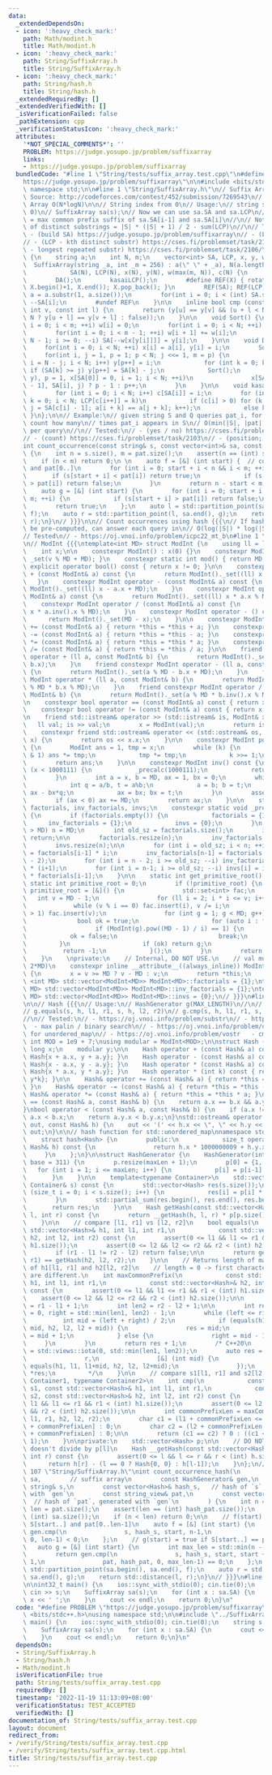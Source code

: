 ```yaml
---
data:
  _extendedDependsOn:
  - icon: ':heavy_check_mark:'
    path: Math/modint.h
    title: Math/modint.h
  - icon: ':heavy_check_mark:'
    path: String/SuffixArray.h
    title: String/SuffixArray.h
  - icon: ':heavy_check_mark:'
    path: String/hash.h
    title: String/hash.h
  _extendedRequiredBy: []
  _extendedVerifiedWith: []
  _isVerificationFailed: false
  _pathExtension: cpp
  _verificationStatusIcon: ':heavy_check_mark:'
  attributes:
    '*NOT_SPECIAL_COMMENTS*': ''
    PROBLEM: https://judge.yosupo.jp/problem/suffixarray
    links:
    - https://judge.yosupo.jp/problem/suffixarray
  bundledCode: "#line 1 \"String/tests/suffix_array.test.cpp\"\n#define PROBLEM \"\
    https://judge.yosupo.jp/problem/suffixarray\"\n\n#include <bits/stdc++.h>\nusing\
    \ namespace std;\n\n#line 1 \"String/SuffixArray.h\"\n// Suffix Array {{{\n//\
    \ Source: http://codeforces.com/contest/452/submission/7269543\n// Efficient Suffix\
    \ Array O(N*logN)\n\n// String index from 0\n// Usage:\n// string s;  (s[i] >\
    \ 0)\n// SuffixArray sa(s);\n// Now we can use sa.SA and sa.LCP\n// sa.LCP[i]\
    \ = max common prefix suffix of sa.SA[i-1] and sa.SA[i]\n//\n// Notes:\n// - Number\
    \ of distinct substrings = |S| * (|S| + 1) / 2 - sum(LCP)\n//\n// Tested:\n//\
    \ - (build SA) https://judge.yosupo.jp/problem/suffixarray\n// - (LCP) https://judge.yosupo.jp/problem/number_of_substrings\n\
    // - (LCP - kth distinct substr) https://cses.fi/problemset/task/2108\n// - (LCP\
    \ - longest repeated substr) https://cses.fi/problemset/task/2106/\nstruct SuffixArray\
    \ {\n    string a;\n    int N, m;\n    vector<int> SA, LCP, x, y, w, c;\n\n  \
    \  SuffixArray(string _a, int _m = 256) : a(\" \" + _a), N(a.length()), m(_m),\n\
    \            SA(N), LCP(N), x(N), y(N), w(max(m, N)), c(N) {\n        a[0] = 0;\n\
    \        DA();\n        kasaiLCP();\n        #define REF(X) { rotate(X.begin(),\
    \ X.begin()+1, X.end()); X.pop_back(); }\n        REF(SA); REF(LCP);\n       \
    \ a = a.substr(1, a.size());\n        for(int i = 0; i < (int) SA.size(); ++i)\
    \ --SA[i];\n        #undef REF\n    }\n\n    inline bool cmp (const int u, const\
    \ int v, const int l) {\n        return (y[u] == y[v] && (u + l < N && v + l <\
    \ N ? y[u + l] == y[v + l] : false));\n    }\n\n    void Sort() {\n        for(int\
    \ i = 0; i < m; ++i) w[i] = 0;\n        for(int i = 0; i < N; ++i) ++w[x[y[i]]];\n\
    \        for(int i = 0; i < m - 1; ++i) w[i + 1] += w[i];\n        for(int i =\
    \ N - 1; i >= 0; --i) SA[--w[x[y[i]]]] = y[i];\n    }\n\n    void DA() {\n   \
    \     for(int i = 0; i < N; ++i) x[i] = a[i], y[i] = i;\n        Sort();\n   \
    \     for(int i, j = 1, p = 1; p < N; j <<= 1, m = p) {\n            for(p = 0,\
    \ i = N - j; i < N; i++) y[p++] = i;\n            for (int k = 0; k < N; ++k)\
    \ if (SA[k] >= j) y[p++] = SA[k] - j;\n            Sort();\n            for(swap(x,\
    \ y), p = 1, x[SA[0]] = 0, i = 1; i < N; ++i)\n                x[SA[i]] = cmp(SA[i\
    \ - 1], SA[i], j) ? p - 1 : p++;\n        }\n    }\n\n    void kasaiLCP() {\n\
    \        for (int i = 0; i < N; i++) c[SA[i]] = i;\n        for (int i = 0, j,\
    \ k = 0; i < N; LCP[c[i++]] = k)\n            if (c[i] > 0) for (k ? k-- : 0,\
    \ j = SA[c[i] - 1]; a[i + k] == a[j + k]; k++);\n            else k = 0;\n   \
    \ }\n};\n\n// Example:\n// given string S and Q queries pat_i, for each query,\
    \ count how many\n// times pat_i appears in S\n// O(min(|S|, |pat|) * log(|S|))\
    \ per query\n//\n// Tested:\n// - (yes / no) https://cses.fi/problemset/task/2102\n\
    // - (count) https://cses.fi/problemset/task/2103\n// - (position; need RMQ) https://cses.fi/problemset/task/2104\n\
    int count_occurrence(const string& s, const vector<int>& sa, const string& pat)\
    \ {\n    int n = s.size(), m = pat.size();\n    assert(n == (int) sa.size());\n\
    \    if (n < m) return 0;\n \n    auto f = [&] (int start) {  // compare S[start..]\
    \ and pat[0..]\n        for (int i = 0; start + i < n && i < m; ++i) {\n     \
    \       if (s[start + i] < pat[i]) return true;\n            if (s[start + i]\
    \ > pat[i]) return false;\n        }\n        return n - start < m;\n    };\n\
    \    auto g = [&] (int start) {\n        for (int i = 0; start + i < n && i <\
    \ m; ++i) {\n            if (s[start + i] > pat[i]) return false;\n        }\n\
    \        return true;\n    };\n    auto l = std::partition_point(sa.begin(), sa.end(),\
    \ f);\n    auto r = std::partition_point(l, sa.end(), g);\n    return std::distance(l,\
    \ r);\n}\n// }}}\n\n// Count occurrences using hash {{{\n// If hash array can\
    \ be pre-computed, can answer each query in\n// O(log(|S|) * log(|S| + |pat|)\n\
    // Tested\n// - https://oj.vnoi.info/problem/icpc22_mt_b\n#line 1 \"Math/modint.h\"\
    \n// ModInt {{{\ntemplate<int MD> struct ModInt {\n    using ll = long long;\n\
    \    int x;\n\n    constexpr ModInt() : x(0) {}\n    constexpr ModInt(ll v) {\
    \ _set(v % MD + MD); }\n    constexpr static int mod() { return MD; }\n    constexpr\
    \ explicit operator bool() const { return x != 0; }\n\n    constexpr ModInt operator\
    \ + (const ModInt& a) const {\n        return ModInt()._set((ll) x + a.x);\n \
    \   }\n    constexpr ModInt operator - (const ModInt& a) const {\n        return\
    \ ModInt()._set((ll) x - a.x + MD);\n    }\n    constexpr ModInt operator * (const\
    \ ModInt& a) const {\n        return ModInt()._set((ll) x * a.x % MD);\n    }\n\
    \    constexpr ModInt operator / (const ModInt& a) const {\n        return ModInt()._set((ll)\
    \ x * a.inv().x % MD);\n    }\n    constexpr ModInt operator - () const {\n  \
    \      return ModInt()._set(MD - x);\n    }\n\n    constexpr ModInt& operator\
    \ += (const ModInt& a) { return *this = *this + a; }\n    constexpr ModInt& operator\
    \ -= (const ModInt& a) { return *this = *this - a; }\n    constexpr ModInt& operator\
    \ *= (const ModInt& a) { return *this = *this * a; }\n    constexpr ModInt& operator\
    \ /= (const ModInt& a) { return *this = *this / a; }\n\n    friend constexpr ModInt\
    \ operator + (ll a, const ModInt& b) {\n        return ModInt()._set(a % MD +\
    \ b.x);\n    }\n    friend constexpr ModInt operator - (ll a, const ModInt& b)\
    \ {\n        return ModInt()._set(a % MD - b.x + MD);\n    }\n    friend constexpr\
    \ ModInt operator * (ll a, const ModInt& b) {\n        return ModInt()._set(a\
    \ % MD * b.x % MD);\n    }\n    friend constexpr ModInt operator / (ll a, const\
    \ ModInt& b) {\n        return ModInt()._set(a % MD * b.inv().x % MD);\n    }\n\
    \n    constexpr bool operator == (const ModInt& a) const { return x == a.x; }\n\
    \    constexpr bool operator != (const ModInt& a) const { return x != a.x; }\n\
    \n    friend std::istream& operator >> (std::istream& is, ModInt& x) {\n     \
    \   ll val; is >> val;\n        x = ModInt(val);\n        return is;\n    }\n\
    \    constexpr friend std::ostream& operator << (std::ostream& os, const ModInt&\
    \ x) {\n        return os << x.x;\n    }\n\n    constexpr ModInt pow(ll k) const\
    \ {\n        ModInt ans = 1, tmp = x;\n        while (k) {\n            if (k\
    \ & 1) ans *= tmp;\n            tmp *= tmp;\n            k >>= 1;\n        }\n\
    \        return ans;\n    }\n\n    constexpr ModInt inv() const {\n        if\
    \ (x < 1000111) {\n            _precalc(1000111);\n            return invs[x];\n\
    \        }\n        int a = x, b = MD, ax = 1, bx = 0;\n        while (b) {\n\
    \            int q = a/b, t = a%b;\n            a = b; b = t;\n            t =\
    \ ax - bx*q;\n            ax = bx; bx = t;\n        }\n        assert(a == 1);\n\
    \        if (ax < 0) ax += MD;\n        return ax;\n    }\n\n    static std::vector<ModInt>\
    \ factorials, inv_factorials, invs;\n    constexpr static void _precalc(int n)\
    \ {\n        if (factorials.empty()) {\n            factorials = {1};\n      \
    \      inv_factorials = {1};\n            invs = {0};\n        }\n        if (n\
    \ > MD) n = MD;\n        int old_sz = factorials.size();\n        if (n <= old_sz)\
    \ return;\n\n        factorials.resize(n);\n        inv_factorials.resize(n);\n\
    \        invs.resize(n);\n\n        for (int i = old_sz; i < n; ++i) factorials[i]\
    \ = factorials[i-1] * i;\n        inv_factorials[n-1] = factorials.back().pow(MD\
    \ - 2);\n        for (int i = n - 2; i >= old_sz; --i) inv_factorials[i] = inv_factorials[i+1]\
    \ * (i+1);\n        for (int i = n-1; i >= old_sz; --i) invs[i] = inv_factorials[i]\
    \ * factorials[i-1];\n    }\n\n    static int get_primitive_root() {\n       \
    \ static int primitive_root = 0;\n        if (!primitive_root) {\n           \
    \ primitive_root = [&]() {\n                std::set<int> fac;\n             \
    \   int v = MD - 1;\n                for (ll i = 2; i * i <= v; i++)\n       \
    \             while (v % i == 0) fac.insert(i), v /= i;\n                if (v\
    \ > 1) fac.insert(v);\n                for (int g = 1; g < MD; g++) {\n      \
    \              bool ok = true;\n                    for (auto i : fac)\n     \
    \                   if (ModInt(g).pow((MD - 1) / i) == 1) {\n                \
    \            ok = false;\n                            break;\n               \
    \         }\n                    if (ok) return g;\n                }\n      \
    \          return -1;\n            }();\n        }\n        return primitive_root;\n\
    \    }\n    \nprivate:\n    // Internal, DO NOT USE.\n    // val must be in [0,\
    \ 2*MD)\n    constexpr inline __attribute__((always_inline)) ModInt& _set(ll v)\
    \ {\n        x = v >= MD ? v - MD : v;\n        return *this;\n    }\n};\ntemplate\
    \ <int MD> std::vector<ModInt<MD>> ModInt<MD>::factorials = {1};\ntemplate <int\
    \ MD> std::vector<ModInt<MD>> ModInt<MD>::inv_factorials = {1};\ntemplate <int\
    \ MD> std::vector<ModInt<MD>> ModInt<MD>::invs = {0};\n// }}}\n#line 2 \"String/hash.h\"\
    \n\n// Hash {{{\n// Usage:\n// HashGenerator g(MAX_LENGTH)\n//\n// auto h = g.hash(s)\n\
    // g.equals(s, h, l1, r1, s, h, l2, r2)\n// g.cmp(s, h, l1, r1, s, h, l2, r2)\n\
    //\n// Tested:\n// - https://oj.vnoi.info/problem/substr\n// - https://oj.vnoi.info/problem/paliny\
    \  - max palin / binary search\n// - https://oj.vnoi.info/problem/dtksub  - hash<Hash>\
    \ for unordered_map\n// - https://oj.vnoi.info/problem/vostr   - cmp\n\nconst\
    \ int MOD = 1e9 + 7;\nusing modular = ModInt<MOD>;\n\nstruct Hash {\n    long\
    \ long x;\n    modular y;\n\n    Hash operator + (const Hash& a) const { return\
    \ Hash{x + a.x, y + a.y}; }\n    Hash operator - (const Hash& a) const { return\
    \ Hash{x - a.x, y - a.y}; }\n    Hash operator * (const Hash& a) const { return\
    \ Hash{x * a.x, y * a.y}; }\n    Hash operator * (int k) const { return Hash{x*k,\
    \ y*k}; }\n\n    Hash& operator += (const Hash& a) { return *this = *this + a;\
    \ }\n    Hash& operator -= (const Hash& a) { return *this = *this - a; }\n   \
    \ Hash& operator *= (const Hash& a) { return *this = *this * a; }\n};\nbool operator\
    \ == (const Hash& a, const Hash& b) {\n    return a.x == b.x && a.y == b.y;\n\
    }\nbool operator < (const Hash& a, const Hash& b) {\n    if (a.x != b.x) return\
    \ a.x < b.x;\n    return a.y.x < b.y.x;\n}\nstd::ostream& operator << (std::ostream&\
    \ out, const Hash& h) {\n    out << '(' << h.x << \", \" << h.y << ')';\n    return\
    \ out;\n}\n\n// hash function for std::unordered_map\nnamespace std {\n    template<>\n\
    \    struct hash<Hash> {\n        public:\n            size_t operator() (const\
    \ Hash& h) const {\n                return h.x * 1000000009 + h.y.x;\n       \
    \     }\n    };\n}\n\nstruct HashGenerator {\n    HashGenerator(int maxLen, int\
    \ base = 311) {\n        p.resize(maxLen + 1);\n        p[0] = {1, 1};\n     \
    \   for (int i = 1; i <= maxLen; i++) {\n            p[i] = p[i-1] * base;\n \
    \       }\n    }\n\n    template<typename Container>\n    std::vector<Hash> hash(const\
    \ Container& s) const {\n        std::vector<Hash> res(s.size());\n        for\
    \ (size_t i = 0; i < s.size(); i++) {\n            res[i] = p[i] * (int) s[i];\n\
    \        }\n        std::partial_sum(res.begin(), res.end(), res.begin());\n \
    \       return res;\n    }\n\n    Hash getHash(const std::vector<Hash>& h, int\
    \ l, int r) const {\n        return __getHash(h, l, r) * p[p.size() - 1 - l];\n\
    \    }\n\n    // compare [l1, r1] vs [l2, r2]\n    bool equals(\n            const\
    \ std::vector<Hash>& h1, int l1, int r1,\n            const std::vector<Hash>&\
    \ h2, int l2, int r2) const {\n        assert(0 <= l1 && l1 <= r1 && r1 < (int)\
    \ h1.size());\n        assert(0 <= l2 && l2 <= r2 && r2 < (int) h2.size());\n\
    \        if (r1 - l1 != r2 - l2) return false;\n\n        return getHash(h1, l1,\
    \ r1) == getHash(h2, l2, r2);\n    }\n\n    // Returns length of max common prefix\
    \ of h1[l1, r1] and h2[l2, r2]\n    // length = 0 -> first character of 2 substrings\
    \ are different.\n    int maxCommonPrefix(\n            const std::vector<Hash>&\
    \ h1, int l1, int r1,\n            const std::vector<Hash>& h2, int l2, int r2)\
    \ const {\n        assert(0 <= l1 && l1 <= r1 && r1 < (int) h1.size());\n    \
    \    assert(0 <= l2 && l2 <= r2 && r2 < (int) h2.size());\n\n        int len1\
    \ = r1 - l1 + 1;\n        int len2 = r2 - l2 + 1;\n\n        int res = -1, left\
    \ = 0, right = std::min(len1, len2) - 1;\n        while (left <= right) {\n  \
    \          int mid = (left + right) / 2;\n            if (equals(h1, l1, l1 +\
    \ mid, h2, l2, l2 + mid)) {\n                res = mid;\n                left\
    \ = mid + 1;\n            } else {\n                right = mid - 1;\n       \
    \     }\n        }\n        return res + 1;\n        /* C++20\n        auto r\
    \ = std::views::iota(0, std::min(len1, len2));\n        auto res = std::ranges::partition_point(\n\
    \                r,\n                [&] (int mid) {\n                    return\
    \ equals(h1, l1, l1+mid, h2, l2, l2+mid);\n                });\n        return\
    \ *res;\n         */\n    }\n\n    // compare s1[l1, r1] and s2[l2, r2]\n    template<typename\
    \ Container1, typename Container2>\n    int cmp(\n            const Container1&\
    \ s1, const std::vector<Hash>& h1, int l1, int r1,\n            const Container2&\
    \ s2, const std::vector<Hash>& h2, int l2, int r2) const {\n        assert(0 <=\
    \ l1 && l1 <= r1 && r1 < (int) h1.size());\n        assert(0 <= l2 && l2 <= r2\
    \ && r2 < (int) h2.size());\n\n        int commonPrefixLen = maxCommonPrefix(h1,\
    \ l1, r1, h2, l2, r2);\n        char c1 = (l1 + commonPrefixLen <= r1) ? s1[l1\
    \ + commonPrefixLen] : 0;\n        char c2 = (l2 + commonPrefixLen <= r2) ? s2[l2\
    \ + commonPrefixLen] : 0;\n\n        return (c1 == c2) ? 0 : ((c1 < c2) ? -1 :\
    \ 1);\n    }\n\nprivate:\n    std::vector<Hash> p;\n\n    // DO NOT USE, this\
    \ doesn't divide by p[l]\n    Hash __getHash(const std::vector<Hash>& h, int l,\
    \ int r) const {\n        assert(0 <= l && l <= r && r < (int) h.size());\n  \
    \      return h[r] - (l == 0 ? Hash{0, 0} : h[l-1]);\n    }\n};\n// }}}\n#line\
    \ 107 \"String/SuffixArray.h\"\nint count_occurrence_hash(\n        const vector<int>&\
    \ sa,        // suffix array\n        const HashGenerator& gen,\n        const\
    \ string& s,\n        const vector<Hash>& hash_s,   // hash of `s`, generated\
    \ with `gen`\n        const string_view& pat,\n        const vector<Hash>& hash_pat\
    \  // hash of `pat`, generated with `gen`\n        ) {\n    int n = s.size(),\
    \ len = pat.size();\n    assert(len == (int) hash_pat.size());\n    assert(n ==\
    \ (int) sa.size());\n    if (n < len) return 0;\n\n    // f(start) = compare string\
    \ S[start..] and pat[0..len-1]\n    auto f = [&] (int start) {\n        return\
    \ gen.cmp(\n                s, hash_s, start, n-1,\n                pat, hash_pat,\
    \ 0, len-1) < 0;\n    };\n    // g(start) = true if S[start..] == pat[0..]\n \
    \   auto g = [&] (int start) {\n        int max_len = std::min(n - start, len);\n\
    \        return gen.cmp(\n                s, hash_s, start, start + max_len -\
    \ 1,\n                pat, hash_pat, 0, max_len-1) == 0;\n    };\n    auto l =\
    \ std::partition_point(sa.begin(), sa.end(), f);\n    auto r = std::partition_point(l,\
    \ sa.end(), g);\n    return std::distance(l, r);\n}\n// }}}\n#line 7 \"String/tests/suffix_array.test.cpp\"\
    \n\nint32_t main() {\n    ios::sync_with_stdio(0); cin.tie(0);\n    string s;\
    \ cin >> s;\n    SuffixArray sa(s);\n    for (int x : sa.SA) {\n        cout <<\
    \ x << ' ';\n    }\n    cout << endl;\n    return 0;\n}\n"
  code: "#define PROBLEM \"https://judge.yosupo.jp/problem/suffixarray\"\n\n#include\
    \ <bits/stdc++.h>\nusing namespace std;\n\n#include \"../SuffixArray.h\"\n\nint32_t\
    \ main() {\n    ios::sync_with_stdio(0); cin.tie(0);\n    string s; cin >> s;\n\
    \    SuffixArray sa(s);\n    for (int x : sa.SA) {\n        cout << x << ' ';\n\
    \    }\n    cout << endl;\n    return 0;\n}\n"
  dependsOn:
  - String/SuffixArray.h
  - String/hash.h
  - Math/modint.h
  isVerificationFile: true
  path: String/tests/suffix_array.test.cpp
  requiredBy: []
  timestamp: '2022-11-19 11:13:09+08:00'
  verificationStatus: TEST_ACCEPTED
  verifiedWith: []
documentation_of: String/tests/suffix_array.test.cpp
layout: document
redirect_from:
- /verify/String/tests/suffix_array.test.cpp
- /verify/String/tests/suffix_array.test.cpp.html
title: String/tests/suffix_array.test.cpp
---
```

